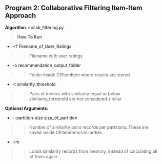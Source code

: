 ## Program 2: Collaborative Filtering Item-Item Approach  
**Algorithm**: collab_filtering.py  
> **How To Run**  
- -rf Filename_of_User_Ratings  
>> Filename with user ratings  
- -o recommendation_output_folder  
>> Folder Inside CFItemItem where results are stored   
- -t similarity_threshold  
>> Pairs of movies with similarity equal or below similarity_threshold are not considered similar  

**Optional Arguments**: 
- --partition-size size_of_partition
>> Number of similarity pairs records per partitions. These are saved inside CFItemItem/similarities  
- -lm  
>> Loads similarity records from memory, instead of calculating all of them again  